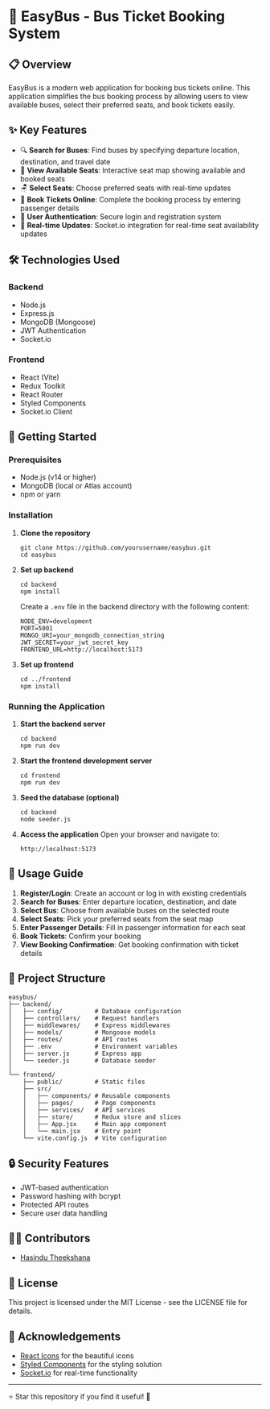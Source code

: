 # 🚌 EasyBus - Bus Ticket Booking System

## 📋 Overview

EasyBus is a modern web application for booking bus tickets online. This application simplifies the bus booking process by allowing users to view available buses, select their preferred seats, and book tickets easily.

## ✨ Key Features

- 🔍 **Search for Buses**: Find buses by specifying departure location, destination, and travel date
- 👀 **View Available Seats**: Interactive seat map showing available and booked seats
- 🪑 **Select Seats**: Choose preferred seats with real-time updates
- 🎫 **Book Tickets Online**: Complete the booking process by entering passenger details
- 👤 **User Authentication**: Secure login and registration system
- 🔄 **Real-time Updates**: Socket.io integration for real-time seat availability updates

## 🛠️ Technologies Used

### Backend
- Node.js
- Express.js
- MongoDB (Mongoose)
- JWT Authentication
- Socket.io

### Frontend
- React (Vite)
- Redux Toolkit
- React Router
- Styled Components
- Socket.io Client

## 🚀 Getting Started

### Prerequisites
- Node.js (v14 or higher)
- MongoDB (local or Atlas account)
- npm or yarn

### Installation

1. **Clone the repository**
   ```
   git clone https://github.com/yourusername/easybus.git
   cd easybus
   ```

2. **Set up backend**
   ```
   cd backend
   npm install
   ```
   
   Create a `.env` file in the backend directory with the following content:
   ```
   NODE_ENV=development
   PORT=5001
   MONGO_URI=your_mongodb_connection_string
   JWT_SECRET=your_jwt_secret_key
   FRONTEND_URL=http://localhost:5173
   ```

3. **Set up frontend**
   ```
   cd ../frontend
   npm install
   ```

### Running the Application

1. **Start the backend server**
   ```
   cd backend
   npm run dev
   ```

2. **Start the frontend development server**
   ```
   cd frontend
   npm run dev
   ```

3. **Seed the database (optional)**
   ```
   cd backend
   node seeder.js
   ```

4. **Access the application**
   Open your browser and navigate to:
   ```
   http://localhost:5173
   ```

## 📱 Usage Guide

1. **Register/Login**: Create an account or log in with existing credentials
2. **Search for Buses**: Enter departure location, destination, and date
3. **Select Bus**: Choose from available buses on the selected route
4. **Select Seats**: Pick your preferred seats from the seat map
5. **Enter Passenger Details**: Fill in passenger information for each seat
6. **Book Tickets**: Confirm your booking
7. **View Booking Confirmation**: Get booking confirmation with ticket details

## 📝 Project Structure

```
easybus/
├── backend/
│   ├── config/         # Database configuration
│   ├── controllers/    # Request handlers
│   ├── middlewares/    # Express middlewares
│   ├── models/         # Mongoose models
│   ├── routes/         # API routes
│   ├── .env            # Environment variables
│   ├── server.js       # Express app
│   └── seeder.js       # Database seeder
│
└── frontend/
    ├── public/         # Static files
    ├── src/
    │   ├── components/ # Reusable components
    │   ├── pages/      # Page components
    │   ├── services/   # API services
    │   ├── store/      # Redux store and slices
    │   ├── App.jsx     # Main app component
    │   └── main.jsx    # Entry point
    └── vite.config.js  # Vite configuration
```

## 🔒 Security Features

- JWT-based authentication
- Password hashing with bcrypt
- Protected API routes
- Secure user data handling

## 👨‍💻 Contributors

- [Hasindu Theekshana](https://github.com/yourusername)

## 📄 License

This project is licensed under the MIT License - see the LICENSE file for details.

## 🙏 Acknowledgements

- [React Icons](https://react-icons.github.io/react-icons/) for the beautiful icons
- [Styled Components](https://styled-components.com/) for the styling solution
- [Socket.io](https://socket.io/) for real-time functionality

---

⭐ Star this repository if you find it useful! 🚌
